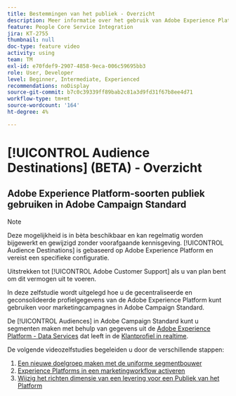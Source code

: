 ```yaml
---
title: Bestemmingen van het publiek - Overzicht
description: Meer informatie over het gebruik van Adobe Experience Platform-soorten publiek in Adobe Campaign Standard
feature: People Core Service Integration
jira: KT-2755
thumbnail: null
doc-type: feature video
activity: using
team: TM
exl-id: e70fdef9-2907-4858-9eca-006c59695bb3
role: User, Developer
level: Beginner, Intermediate, Experienced
recommendations: noDisplay
source-git-commit: b7c0c39339ff89bab2c81a3d9fd31f67b8ee4d71
workflow-type: tm+mt
source-wordcount: '164'
ht-degree: 4%

---
```


# [!UICONTROL Audience Destinations] (BETA) - Overzicht

## Adobe Experience Platform-soorten publiek gebruiken in Adobe Campaign Standard

>[!NOTE]
>
>Deze mogelijkheid is in bèta beschikbaar en kan regelmatig worden bijgewerkt en gewijzigd zonder voorafgaande kennisgeving. [!UICONTROL Audience Destinations] is gebaseerd op Adobe Experience Platform en vereist een specifieke configuratie.
>
>Uitstrekken tot [!UICONTROL Adobe Customer Support] als u van plan bent om dit vermogen uit te voeren.
>

In deze zelfstudie wordt uitgelegd hoe u de gecentraliseerde en geconsolideerde profielgegevens van de Adobe Experience Platform kunt gebruiken voor marketingcampagnes in Adobe Campaign Standard.

De [!UICONTROL Audiences] in Adobe Campaign Standard kunt u segmenten maken met behulp van gegevens uit de [Adobe Experience Platform - Data Services](https://developer.adobe.com/apis/experienceplatform/home/services.html) dat leeft in de [Klantprofiel in realtime](https://experienceleague.adobe.com/docs/platform-learn/tutorials/profiles/understanding-the-real-time-customer-profile.html?lang=en).

De volgende videozelfstudies begeleiden u door de verschillende stappen:

1. [Een nieuwe doelgroep maken met de uniforme segmentbouwer](/help/profiles-and-audiences/audience-destinations/creating-audiences-using-segment-builder.md)
2. [Experience Platforms in een marketingworkflow activeren](/help/profiles-and-audiences/audience-destinations/activating-aep-audiences.md)
3. [Wijzig het richten dimensie van een levering voor een Publiek van het Platform](/help/profiles-and-audiences/audience-destinations/changing-targeting-dimension.md)

